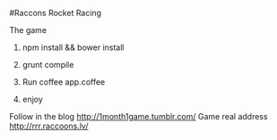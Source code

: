 #Raccons Rocket Racing

The game

1) npm install && bower install

2) grunt compile

3) Run coffee app.coffee

4) enjoy


Follow in the blog http://1month1game.tumblr.com/
Game real address http://rrr.raccoons.lv/